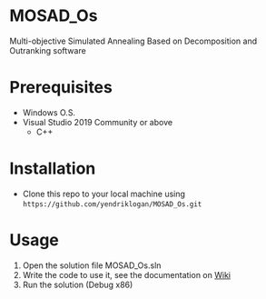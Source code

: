 # MOSAD_Os
Multi-objective Simulated Annealing Based on Decomposition and Outranking software
# Prerequisites
- Windows O.S.
- Visual Studio 2019 Community or above
  - C++
# Installation
- Clone this repo to your local machine using `https://github.com/yendriklogan/MOSAD_Os.git`
# Usage
1. Open the solution file MOSAD_Os.sln
2. Write the code to use it, see the documentation on [Wiki](https://github.com/yendriklogan/MOSAD_Os/wiki)
3. Run the solution (Debug x86)
